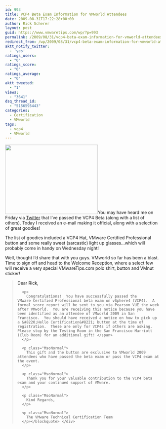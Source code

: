 ```yaml
---
id: 993
title: VCP4 Beta Exam Information for VMworld Attendees
date: 2009-08-31T17:22:28+00:00
author: Rick Scherer
layout: post
guid: https://www.vmwaretips.com/wp/?p=993
permalink: /2009/08/31/vcp4-beta-exam-information-for-vmworld-attendees/
redirect_from: /wp/2009/08/31/vcp4-beta-exam-information-for-vmworld-attendees/
aktt_notify_twitter:
  - 'yes'
ratings_users:
  - "0"
ratings_score:
  - "0"
ratings_average:
  - "0"
aktt_tweeted:
  - "1"
views:
  - "3641"
dsq_thread_id:
  - "5156595443"
categories:
  - Certification
  - VMworld
tags:
  - vcp4
  - VMworld
---
```

<a rel="attachment wp-att-994" href="https://www.vmwaretips.com/wp-content/uploads/2009/08/vcp4swag.jpg"><img class="alignright size-medium wp-image-994" title="vcp4swag" src="https://www.vmwaretips.com/wp-content/uploads/2009/08/vcp4swag-300x225.jpg" alt="" width="300" height="225" /></a>You may have heard me on Friday via <a href="http://twitter.com/rick_vmwaretips/status/3611413849" target="_blank">Twitter</a> that I&#8217;ve passed the VCP4 Beta (along with a list of others). Today I received an e-mail making it official, along with a selection of great goodies!

The list of goodies included a VCP4 Hat, VMware Certified Professional button and some really sweet (sarcastic) light up glasses&#8230;which will probably come in handy on Wednesday night!

Well, thought I&#8217;d share that with you guys. VMworld so far has been a blast.  Time to sign off and head to the Welcome Reception, where a select few will receive a very special VMwareTips.com polo shirt, button and VMnut sticker!

<div class="Section1">
  <blockquote>
    <p class="MsoNormal">
      <span style="color: black;">Dear Rick,</p> 
      
      <p>
        Congratulations!  You have successfully passed the VMware Certified Professional beta exam on vSphere4 (VCP4).  A formal score report will be sent to you via Pearson VUE the week after VMworld.  You are receiving this notice because you have been identified as an attendee of VMworld 2009 in San Francisco.  You should have received a notice on how to pick up a &#8220;Hello Certification&#8221; button at the time of registration.  These are only for VCP4s if others are asking.  Please stop by the Testing Room in the San Francisco Marriott (Club Room) for an additional gift! </span>
      </p>
      
      <p class="MsoNormal">
        This gift and the button are exclusive to VMworld 2009 attendees who have passed the beta exam or pass the VCP4 exam at the event.
      </p>
      
      <p class="MsoNormal">
        Thank you for your valuable contribution to the VCP4 beta exam and your continued support of VMware.
      </p>
      
      <p class="MsoNormal">
        Kind Regards,
      </p>
      
      <p class="MsoNormal">
        The VMware Technical Certification Team
      </p></blockquote> </div>